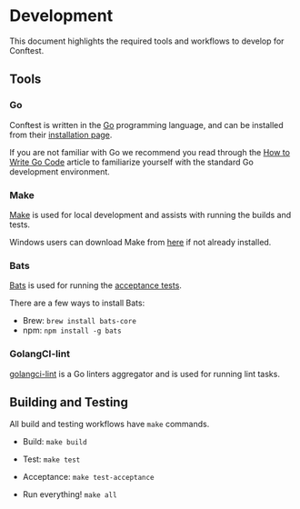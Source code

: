 # Development

This document highlights the required tools and workflows to develop for Conftest.

## Tools

### Go

Conftest is written in the [Go](https://golang.org) programming language, and can be installed from their [installation page](https://golang.org/doc/install).

If you are not familiar with Go we recommend you read through the [How to Write Go Code](https://golang.org/doc/code.html) article to familiarize yourself with the standard Go development environment.

### Make

[Make](https://www.gnu.org/software/make/) is used for local development and assists with running the builds and tests.

Windows users can download Make from [here](http://gnuwin32.sourceforge.net/packages/make.htm) if not already installed.

### Bats

[Bats](https://github.com/sstephenson/bats) is used for running the [acceptance tests](acceptance.bats).

There are a few ways to install Bats:

- Brew: `brew install bats-core`
- npm: `npm install -g bats`

### GolangCI-lint

[golangci-lint](https://golangci-lint.run/) is a Go linters aggregator and is used for running lint tasks.

## Building and Testing

All build and testing workflows have `make` commands.

- Build: `make build`

- Test: `make test`

- Acceptance: `make test-acceptance`

- Run everything! `make all`
